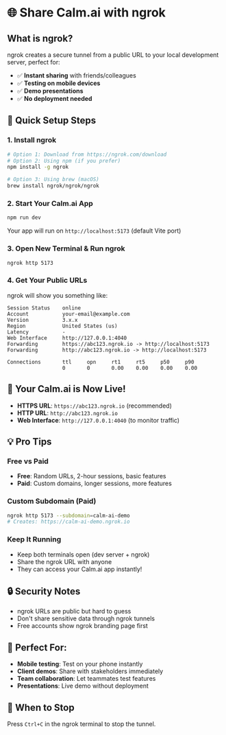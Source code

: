 # 🌐 Share Calm.ai with ngrok

## What is ngrok?
ngrok creates a secure tunnel from a public URL to your local development server, perfect for:
- ✅ **Instant sharing** with friends/colleagues
- ✅ **Testing on mobile devices**
- ✅ **Demo presentations**
- ✅ **No deployment needed**

## 🚀 Quick Setup Steps

### 1. Install ngrok
```bash
# Option 1: Download from https://ngrok.com/download
# Option 2: Using npm (if you prefer)
npm install -g ngrok

# Option 3: Using brew (macOS)
brew install ngrok/ngrok/ngrok
```

### 2. Start Your Calm.ai App
```bash
npm run dev
```
Your app will run on `http://localhost:5173` (default Vite port)

### 3. Open New Terminal & Run ngrok
```bash
ngrok http 5173
```

### 4. Get Your Public URLs
ngrok will show you something like:
```
Session Status    online
Account           your-email@example.com
Version           3.x.x
Region            United States (us)
Latency           -
Web Interface     http://127.0.0.1:4040
Forwarding        https://abc123.ngrok.io -> http://localhost:5173
Forwarding        http://abc123.ngrok.io -> http://localhost:5173

Connections       ttl     opn     rt1     rt5     p50     p90
                  0       0       0.00    0.00    0.00    0.00
```

## 🎉 Your Calm.ai is Now Live!

- **HTTPS URL**: `https://abc123.ngrok.io` (recommended)
- **HTTP URL**: `http://abc123.ngrok.io`
- **Web Interface**: `http://127.0.0.1:4040` (to monitor traffic)

## 💡 Pro Tips

### Free vs Paid
- **Free**: Random URLs, 2-hour sessions, basic features
- **Paid**: Custom domains, longer sessions, more features

### Custom Subdomain (Paid)
```bash
ngrok http 5173 --subdomain=calm-ai-demo
# Creates: https://calm-ai-demo.ngrok.io
```

### Keep It Running
- Keep both terminals open (dev server + ngrok)
- Share the ngrok URL with anyone
- They can access your Calm.ai app instantly!

## 🔒 Security Notes
- ngrok URLs are public but hard to guess
- Don't share sensitive data through ngrok tunnels
- Free accounts show ngrok branding page first

## 📱 Perfect For:
- **Mobile testing**: Test on your phone instantly
- **Client demos**: Share with stakeholders immediately  
- **Team collaboration**: Let teammates test features
- **Presentations**: Live demo without deployment

## 🛑 When to Stop
Press `Ctrl+C` in the ngrok terminal to stop the tunnel.